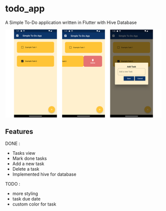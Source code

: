 # todo_app

A Simple To-Do application written in Flutter with Hive Database

![ss](ss.png)

## Features
DONE :
 - Tasks view
 - Mark done tasks
 - Add a new task
 - Delete a task
 - Implemented hive for database

TODO :
 - more styling
 - task due date
 - custom color for task

